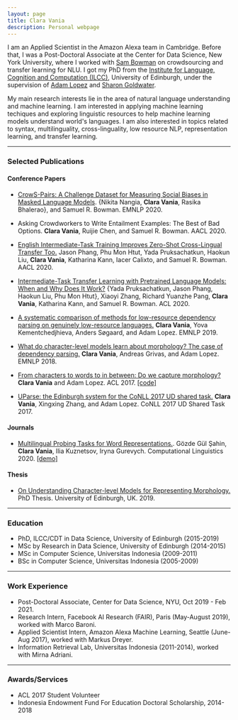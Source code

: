 ```yaml
---
layout: page
title: Clara Vania
description: Personal webpage
---
```


I am an Applied Scientist in the Amazon Alexa team in Cambridge. Before that, I was a Post-Doctoral Associate at the Center for Data Science, New York University, where I worked with [Sam Bowman](https://www.nyu.edu/projects/bowman) on crowdsourcing and transfer learning for NLU. I got my PhD from the [Institute for Language, Cognition and Computation (ILCC)](http://web.inf.ed.ac.uk/ilcc), University of Edinburgh, under the supervision of [Adam Lopez](http://alopez.github.io/) and [Sharon Goldwater](http://homepages.inf.ed.ac.uk/sgwater/). 

My main research interests lie in the area of natural language understanding and machine learning. I am interested in applying machine learning techiques and exploring linguistic resources to help machine learning models understand world's languages. I am also interested in topics related to syntax, multilinguality, cross-linguality, low resource NLP, representation learning, and transfer learning.

---

### Selected Publications

#### Conference Papers

- [CrowS-Pairs: A Challenge Dataset for Measuring Social Biases in Masked Language Models](https://arxiv.org/pdf/2010.00133.pdf). {Nikita Nangia, __Clara Vania__, Rasika Bhalerao}, and Samuel R. Bowman. EMNLP 2020.

- Asking Crowdworkers to Write Entailment Examples: The Best of Bad Options. __Clara Vania__, Ruijie Chen, and Samuel R. Bowman. AACL 2020.

- [English Intermediate-Task Training Improves Zero-Shot Cross-Lingual Transfer Too.](https://arxiv.org/abs/2005.13013v2) Jason Phang, Phu Mon Htut, Yada Pruksachatkun, Haokun Liu, __Clara Vania__, Katharina Kann, Iacer Calixto, and Samuel R. Bowman. AACL 2020.

- [Intermediate-Task Transfer Learning with Pretrained Language Models: When and Why Does It Work?](https://arxiv.org/abs/2005.00628) {Yada Pruksachatkun, Jason Phang, Haokun Liu, Phu Mon Htut}, Xiaoyi Zhang, Richard Yuanzhe Pang, __Clara Vania__, Katharina Kann, and Samuel R. Bowman. ACL 2020.

- [A systematic comparison of methods for low-resource dependency parsing on genuinely low-resource languages.](https://www.aclweb.org/anthology/D19-1102) __Clara Vania__, Yova Kementchedjhieva, Anders Søgaard, and Adam Lopez. EMNLP 2019.

- [What do character-level models learn about morphology? The case of dependency parsing.](http://aclweb.org/anthology/D18-1278) __Clara Vania__, Andreas Grivas, and Adam Lopez. EMNLP 2018.

- [From characters to words to in between: Do we capture morphology?](http://www.aclweb.org/anthology/P17-1184) __Clara Vania__ and Adam Lopez. ACL 2017. [[code]](https://github.com/claravania/subword-lstm-lm)

- [UParse: the Edinburgh system for the CoNLL 2017 UD shared task.](http://universaldependencies.org/conll17/proceedings/pdf/K17-3010.pdf) __Clara Vania__, Xingxing Zhang, and Adam Lopez. CoNLL 2017 UD Shared Task 2017.


#### Journals

- [Multilingual Probing Tasks for Word Representations.](https://www.mitpressjournals.org/doi/abs/10.1162/COLI_a_00376?mobileUi=0). Gözde Gül Şahin, __Clara Vania__, Ilia Kuznetsov, Iryna Gurevych. Computational Linguistics 2020. [[demo]](https://linspector.ukp.informatik.tu-darmstadt.de)


#### Thesis

- [On Understanding Character-level Models for Representing Morphology.](assets/clara_phd_thesis.pdf) PhD Thesis. University of Edinburgh, UK. 2019.

---

### Education

- PhD, ILCC/CDT in Data Science, University of Edinburgh (2015-2019)
- MSc by Research in Data Science, University of Edinburgh (2014-2015)
- MSc in Computer Science, Universitas Indonesia (2009-2011)
- BSc in Computer Science, Universitas Indonesia (2005-2009)

---

### Work Experience
- Post-Doctoral Associate, Center for Data Science, NYU, Oct 2019 - Feb 2021.
- Research Intern, Facebook AI Research (FAIR), Paris (May-August 2019), worked with Marco Baroni.
- Applied Scientist Intern, Amazon Alexa Machine Learning, Seattle (June-Aug 2017), worked with Markus Dreyer.
- Information Retrieval Lab, Universitas Indonesia (2011-2014), worked with Mirna Adriani.

---

### Awards/Services
- ACL 2017 Student Volunteer
- Indonesia Endowment Fund For Education Doctoral Scholarship, 2014-2018








